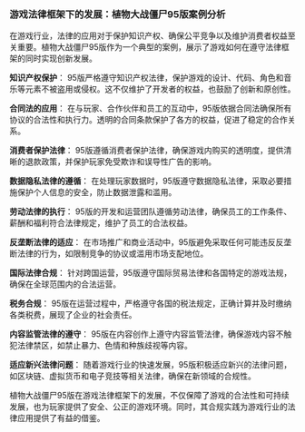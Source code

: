 ### 游戏法律框架下的发展：植物大战僵尸95版案例分析

在游戏行业，法律的应用对于保护知识产权、确保公平竞争以及维护消费者权益至关重要。植物大战僵尸95版作为一个典型的案例，展示了游戏如何在遵守法律框架的同时实现创新发展。

**知识产权保护**：
95版严格遵守知识产权法律，保护游戏的设计、代码、角色和音乐等元素不被盗用或侵权。这不仅维护了开发者的权益，也鼓励了创新和原创性。

**合同法的应用**：
在与玩家、合作伙伴和员工的互动中，95版依据合同法确保所有协议的合法性和执行力。透明的合同条款保护了各方的权益，促进了稳定的合作关系。

**消费者保护法律**：
95版遵循消费者保护法律，确保游戏内购买的透明度，提供清晰的退款政策，并保护玩家免受欺诈和误导性广告的影响。

**数据隐私法律的遵循**：
在处理玩家数据时，95版遵守数据隐私法律，采取必要措施保护个人信息的安全，防止数据泄露和滥用。

**劳动法律的执行**：
95版的开发和运营团队遵循劳动法律，确保员工的工作条件、薪酬和福利符合法律规定，维护了员工的合法权益。

**反垄断法律的适应**：
在市场推广和商业活动中，95版避免采取任何可能违反反垄断法律的行为，如限制竞争的协议或滥用市场支配地位。

**国际法律合规**：
针对跨国运营，95版遵守国际贸易法律和各国特定的游戏法规，确保在全球范围内的合法运营。

**税务合规**：
95版在运营过程中，严格遵守各国的税法规定，正确计算并及时缴纳各类税费，展现了企业的社会责任。

**内容监管法律的遵守**：
95版在内容创作上遵守内容监管法律，确保游戏内容不触犯法律禁区，如禁止暴力、色情和种族歧视等内容。

**适应新兴法律问题**：
随着游戏行业的快速发展，95版积极适应新兴的法律问题，如区块链、虚拟货币和电子竞技等相关法律，确保在新领域的合规性。

植物大战僵尸95版在游戏法律框架下的发展，不仅保障了游戏的合法性和可持续发展，也为玩家提供了安全、公正的游戏环境。同时，其合规实践为游戏行业的法律应用提供了有益的借鉴。